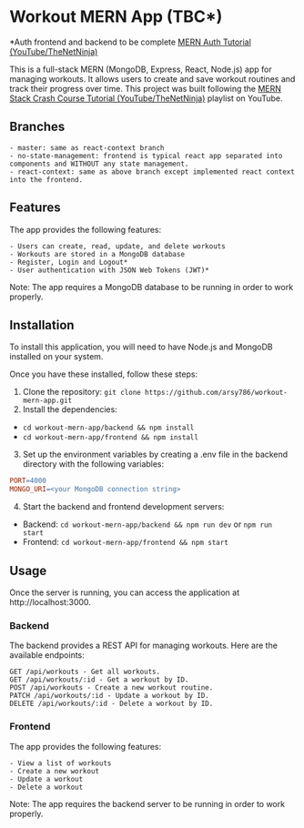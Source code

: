 # Workout MERN App (TBC\*)

\*Auth frontend and backend to be complete [MERN Auth Tutorial (YouTube/TheNetNinja)](https://www.youtube.com/playlist?list=PL4cUxeGkcC9g8OhpOZxNdhXggFz2lOuCT)

This is a full-stack MERN (MongoDB, Express, React, Node.js) app for managing workouts. It allows users to create and save workout routines and track their progress over time.
This project was built following the [MERN Stack Crash Course Tutorial (YouTube/TheNetNinja)](https://www.youtube.com/playlist?list=PL4cUxeGkcC9iJ_KkrkBZWZRHVwnzLIoUE) playlist on YouTube.

## Branches

    - master: same as react-context branch
    - no-state-management: frontend is typical react app separated into components and WITHOUT any state management.
    - react-context: same as above branch except implemented react context into the frontend.

## Features

The app provides the following features:

    - Users can create, read, update, and delete workouts
    - Workouts are stored in a MongoDB database
    - Register, Login and Logout*
    - User authentication with JSON Web Tokens (JWT)*

Note: The app requires a MongoDB database to be running in order to work properly.

## Installation

To install this application, you will need to have Node.js and MongoDB installed on your system.

Once you have these installed, follow these steps:

1. Clone the repository: `git clone https://github.com/arsy786/workout-mern-app.git`
2. Install the dependencies:

- `cd workout-mern-app/backend && npm install`
- `cd workout-mern-app/frontend && npm install`

3. Set up the environment variables by creating a .env file in the backend directory with the following variables:

```makefile
PORT=4000
MONGO_URI=<your MongoDB connection string>
```

4. Start the backend and frontend development servers:

- Backend: `cd workout-mern-app/backend && npm run dev` or `npm run start`
- Frontend: `cd workout-mern-app/frontend && npm start`

## Usage

Once the server is running, you can access the application at http://localhost:3000.

### Backend

The backend provides a REST API for managing workouts. Here are the available endpoints:

    GET /api/workouts - Get all workouts.
    GET /api/workouts/:id - Get a workout by ID.
    POST /api/workouts - Create a new workout routine.
    PATCH /api/workouts/:id - Update a workout by ID.
    DELETE /api/workouts/:id - Delete a workout by ID.

### Frontend

The app provides the following features:

    - View a list of workouts
    - Create a new workout
    - Update a workout
    - Delete a workout

Note: The app requires the backend server to be running in order to work properly.
